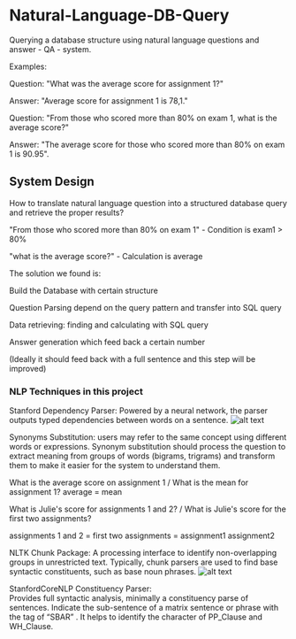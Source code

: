 # Natural-Language-DB-Query
Querying a database structure using natural language questions and answer - QA - system. 

Examples: 

Question: "What was the average score for assignment 1?"

Answer: "Average score for assignment 1 is 78,1."

Question: "From those who scored more than 80% on exam 1, what is the average score?"

Answer: "The average score for those who scored more than 80% on exam 1 is 90.95".

## System Design
How to translate natural language question into a structured database query and retrieve the proper results?

"From those who scored more than 80% on exam 1" - Condition is exam1 > 80%

"what is the average score?" - Calculation is average

The solution we found is:

Build the Database with certain structure

Question Parsing depend on the query pattern and transfer into SQL query

Data retrieving: finding and calculating with SQL query

Answer generation which feed back a certain number 

(Ideally it should feed back with a full sentence and this step will be improved)

### NLP Techniques in this project

Stanford Dependency Parser: Powered by a neural network, the parser outputs typed dependencies between words on a sentence.
![alt text](https://raw.githubusercontent.com/username/projectname/branch/path/to/img.png)

Synonyms Substitution: users may refer to the same concept using different words or expressions. Synonym substitution should process the question to extract meaning from groups of words (bigrams, trigrams) and transform them to make it easier for the system to understand them.

What is the average score on assignment 1 / What is the mean for assignment 1? average = mean

What is Julie's score for assignments 1 and 2? / What is Julie's score for the first two assignments?

assignments 1 and 2 = first two assignments = assignment1 assignment2

NLTK Chunk Package: A processing interface to identify non-overlapping groups in unrestricted text. 
Typically, chunk parsers are used to find base syntactic constituents, such as base noun phrases.
![alt text](https://raw.githubusercontent.com/username/projectname/branch/path/to/img.png)

StanfordCoreNLP Constituency  Parser:  
Provides full syntactic analysis, minimally a constituency parse of sentences.
Indicate the sub-sentence of a matrix sentence or phrase with the tag of “SBAR” .
It helps to identify the character of PP_Clause and WH_Clause. 

